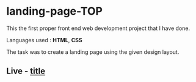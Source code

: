 # landing-page-TOP

This the first proper front end web development project that I have done.

Languages used : **HTML**, **CSS**

The task was to create a landing page using the given design layout.

## Live - [title](https://rvarad.github.io/landing-page-TOP/)